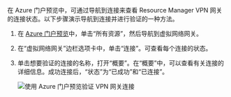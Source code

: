 在 Azure 门户预览中，可通过导航到连接来查看 Resource Manager VPN 网关的连接状态。以下步骤演示导航到连接并进行验证的一种方法。

1. 在 [Azure 门户预览](http://portal.azure.cn)中，单击“所有资源”，然后导航到虚拟网络网关。
2. 在“虚拟网络网关”边栏选项卡中，单击“连接”。可查看每个连接的状态。
3. 单击想要验证的连接的名称，打开“概要”。在“概要”中，可以查看有关连接的详细信息。成功连接后，“状态”为“已成功”和“已连接”。

    ![使用 Azure 门户预览验证 VPN 网关连接](./media/vpn-gateway-verify-connection-portal-rm-include/connectionsucceeded.png)  

<!---HONumber=Mooncake_0227_2017-->